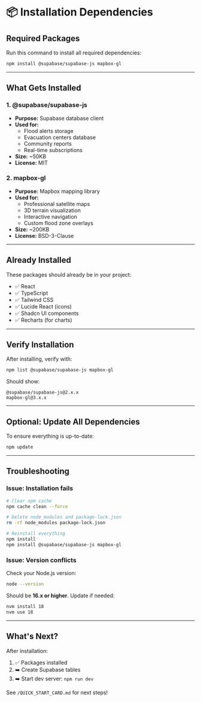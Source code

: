 # 📦 Installation Dependencies

## Required Packages

Run this command to install all required dependencies:

```bash
npm install @supabase/supabase-js mapbox-gl
```

---

## What Gets Installed

### **1. @supabase/supabase-js**
- **Purpose:** Supabase database client
- **Used for:**
  - Flood alerts storage
  - Evacuation centers database
  - Community reports
  - Real-time subscriptions
- **Size:** ~50KB
- **License:** MIT

### **2. mapbox-gl**
- **Purpose:** Mapbox mapping library
- **Used for:**
  - Professional satellite maps
  - 3D terrain visualization
  - Interactive navigation
  - Custom flood zone overlays
- **Size:** ~200KB
- **License:** BSD-3-Clause

---

## Already Installed

These packages should already be in your project:

- ✅ React
- ✅ TypeScript
- ✅ Tailwind CSS
- ✅ Lucide React (icons)
- ✅ Shadcn UI components
- ✅ Recharts (for charts)

---

## Verify Installation

After installing, verify with:

```bash
npm list @supabase/supabase-js mapbox-gl
```

Should show:
```
@supabase/supabase-js@2.x.x
mapbox-gl@3.x.x
```

---

## Optional: Update All Dependencies

To ensure everything is up-to-date:

```bash
npm update
```

---

## Troubleshooting

### **Issue: Installation fails**

```bash
# Clear npm cache
npm cache clean --force

# Delete node_modules and package-lock.json
rm -rf node_modules package-lock.json

# Reinstall everything
npm install
npm install @supabase/supabase-js mapbox-gl
```

### **Issue: Version conflicts**

Check your Node.js version:
```bash
node --version
```

Should be **16.x or higher**. Update if needed:
```bash
nvm install 18
nvm use 18
```

---

## What's Next?

After installation:
1. ✅ Packages installed
2. ➡️ Create Supabase tables
3. ➡️ Start dev server: `npm run dev`

See `/QUICK_START_CARD.md` for next steps!